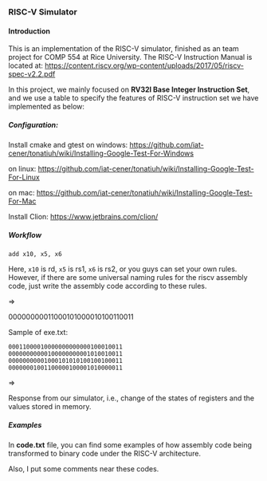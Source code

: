 ### RISC-V Simulator

#### Introduction

This is an implementation of the RISC-V simulator, finished as an team project for COMP 554 at Rice University. The RISC-V Instruction Manual is located at:  https://content.riscv.org/wp-content/uploads/2017/05/riscv-spec-v2.2.pdf

In this project, we mainly focused on **RV32I Base Integer Instruction Set**, and we use a table to specify the features of RISC-V instruction set we have implemented as below:



##### Configuration:

Install cmake and gtest on windows: https://github.com/iat-cener/tonatiuh/wiki/Installing-Google-Test-For-Windows

on linux: https://github.com/iat-cener/tonatiuh/wiki/Installing-Google-Test-For-Linux

on mac: https://github.com/iat-cener/tonatiuh/wiki/Installing-Google-Test-For-Mac

Install Clion: https://www.jetbrains.com/clion/



##### Workflow

```
add x10, x5, x6
```

Here, `x10` is rd, `x5` is rs1, `x6` is rs2, or you guys can set your own rules. However, if there are some universal naming rules for the riscv assembly code, just write the assembly code according to these rules.

=>

00000000011000101000010100110011		

Sample of exe.txt:

```
00011000010000000000000100010011
00000000000100000000001010010011
00000000001000101010100100100011
00000001001100000100001010000011
```

=>

Response from our simulator, i.e., change of the states of registers and the values stored in memory.


##### Examples

In **code.txt** file, you can find some examples of how assembly code being transformed to binary code under the RISC-V architecture.

Also, I put some comments near these codes.